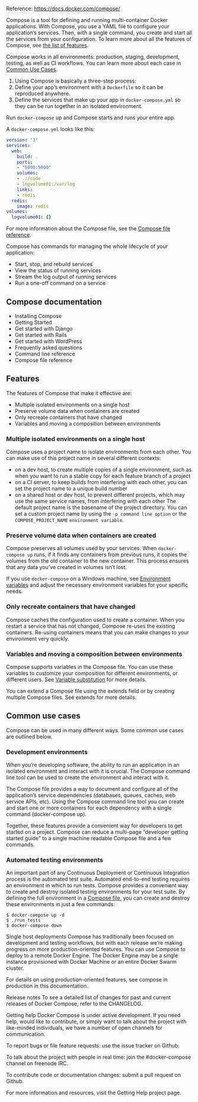Reference:
https://docs.docker.com/compose/

Compose is a tool for defining and running multi-container Docker applications. With Compose, you use a YAML file to configure your application’s services. Then, with a single command, you create and start all the services from your configuration. To learn more about all the features of Compose, see [the list of features](https://docs.docker.com/compose/overview/#features).

Compose works in all environments: production, staging, development, testing, as well as CI workflows. You can learn more about each case in [Common Use Cases](https://docs.docker.com/compose/#common-use-cases).

1. Using Compose is basically a three-step process:
2. Define your app’s environment with a ```Dockerfile``` so it can be reproduced anywhere.
3. Define the services that make up your app in ```docker-compose.yml``` so they can be run together in an isolated environment.

Run ```docker-compose``` up and Compose starts and runs your entire app.

A ```docker-compose.yml``` looks like this:
```YAML
version: '3'
services:
  web:
    build: .
    ports:
    - "5000:5000"
    volumes:
    - .:/code
    - logvolume01:/var/log
    links:
    - redis
  redis:
    image: redis
volumes:
  logvolume01: {}
```
For more information about the Compose file, see the [Compose file reference](https://docs.docker.com/compose/compose-file/).

Compose has commands for managing the whole lifecycle of your application:

- Start, stop, and rebuild services
- View the status of running services
- Stream the log output of running services
- Run a one-off command on a service
## Compose documentation
- Installing Compose
- Getting Started
- Get started with Django
- Get started with Rails
- Get started with WordPress
- Frequently asked questions
- Command line reference
- Compose file reference
## Features
The features of Compose that make it effective are:

- Multiple isolated environments on a single host
- Preserve volume data when containers are created
- Only recreate containers that have changed
- Variables and moving a composition between environments
### Multiple isolated environments on a single host
Compose uses a project name to isolate environments from each other. You can make use of this project name in several different contexts:

- on a dev host, to create multiple copies of a single environment, such as when you want to run a stable copy for each feature branch of a project
- on a CI server, to keep builds from interfering with each other, you can set the project name to a unique build number
- on a shared host or dev host, to prevent different projects, which may use the same service names, from interfering with each other
The default project name is the basename of the project directory. You can set a custom project name by using the ```-p command line option``` or the ```COMPOSE_PROJECT_NAME``` ```environment variable```.

### Preserve volume data when containers are created
Compose preserves all volumes used by your services. When ```docker-compose up``` runs, if it finds any containers from previous runs, it copies the volumes from the old container to the new container. This process ensures that any data you’ve created in volumes isn’t lost.

If you use ```docker-compose``` on a Windows machine, see [Environment variables](https://docs.docker.com/compose/reference/envvars/) and adjust the necessary environment variables for your specific needs.

### Only recreate containers that have changed
Compose caches the configuration used to create a container. When you restart a service that has not changed, Compose re-uses the existing containers. Re-using containers means that you can make changes to your environment very quickly.

### Variables and moving a composition between environments
Compose supports variables in the Compose file. You can use these variables to customize your composition for different environments, or different users. See [Variable substitution](https://docs.docker.com/compose/compose-file/#variable-substitution) for more details.

You can extend a Compose file using the extends field or by creating multiple Compose files. See extends for more details.

## Common use cases
Compose can be used in many different ways. Some common use cases are outlined below.

### Development environments
When you’re developing software, the ability to run an application in an isolated environment and interact with it is crucial. The Compose command line tool can be used to create the environment and interact with it.

The Compose file provides a way to document and configure all of the application’s service dependencies (databases, queues, caches, web service APIs, etc). Using the Compose command line tool you can create and start one or more containers for each dependency with a single command (docker-compose up).

Together, these features provide a convenient way for developers to get started on a project. Compose can reduce a multi-page “developer getting started guide” to a single machine readable Compose file and a few commands.

### Automated testing environments
An important part of any Continuous Deployment or Continuous Integration process is the automated test suite. Automated end-to-end testing requires an environment in which to run tests. Compose provides a convenient way to create and destroy isolated testing environments for your test suite. By defining the full environment in a [Compose file](https://docs.docker.com/compose/compose-file/), you can create and destroy these environments in just a few commands:
```SHELL
$ docker-compose up -d
$ ./run_tests
$ docker-compose down
```
Single host deployments
Compose has traditionally been focused on development and testing workflows, but with each release we’re making progress on more production-oriented features. You can use Compose to deploy to a remote Docker Engine. The Docker Engine may be a single instance provisioned with Docker Machine or an entire Docker Swarm cluster.

For details on using production-oriented features, see compose in production in this documentation.

Release notes
To see a detailed list of changes for past and current releases of Docker Compose, refer to the CHANGELOG.

Getting help
Docker Compose is under active development. If you need help, would like to contribute, or simply want to talk about the project with like-minded individuals, we have a number of open channels for communication.

To report bugs or file feature requests: use the issue tracker on Github.

To talk about the project with people in real time: join the #docker-compose channel on freenode IRC.

To contribute code or documentation changes: submit a pull request on Github.

For more information and resources, visit the Getting Help project page.
